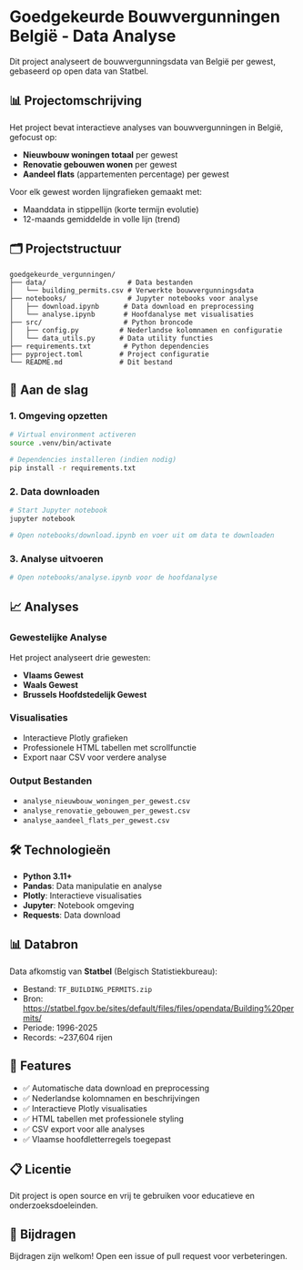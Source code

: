 # Goedgekeurde Bouwvergunningen België - Data Analyse

Dit project analyseert de bouwvergunningsdata van België per gewest, gebaseerd op open data van Statbel.

## 📊 Projectomschrijving

Het project bevat interactieve analyses van bouwvergunningen in België, gefocust op:
- **Nieuwbouw woningen totaal** per gewest
- **Renovatie gebouwen wonen** per gewest  
- **Aandeel flats** (appartementen percentage) per gewest

Voor elk gewest worden lijngrafieken gemaakt met:
- Maanddata in stippellijn (korte termijn evolutie)
- 12-maands gemiddelde in volle lijn (trend)

## 🗂️ Projectstructuur

```
goedgekeurde_vergunningen/
├── data/                    # Data bestanden
│   └── building_permits.csv # Verwerkte bouwvergunningsdata
├── notebooks/               # Jupyter notebooks voor analyse
│   ├── download.ipynb      # Data download en preprocessing
│   └── analyse.ipynb       # Hoofdanalyse met visualisaties
├── src/                    # Python broncode
│   ├── config.py          # Nederlandse kolomnamen en configuratie
│   └── data_utils.py      # Data utility functies
├── requirements.txt        # Python dependencies
├── pyproject.toml         # Project configuratie
└── README.md              # Dit bestand
```

## 🚀 Aan de slag

### 1. Omgeving opzetten
```bash
# Virtual environment activeren
source .venv/bin/activate

# Dependencies installeren (indien nodig)
pip install -r requirements.txt
```

### 2. Data downloaden
```bash
# Start Jupyter notebook
jupyter notebook

# Open notebooks/download.ipynb en voer uit om data te downloaden
```

### 3. Analyse uitvoeren
```bash
# Open notebooks/analyse.ipynb voor de hoofdanalyse
```

## 📈 Analyses

### Gewestelijke Analyse
Het project analyseert drie gewesten:
- **Vlaams Gewest**
- **Waals Gewest**  
- **Brussels Hoofdstedelijk Gewest**

### Visualisaties
- Interactieve Plotly grafieken
- Professionele HTML tabellen met scrollfunctie
- Export naar CSV voor verdere analyse

### Output Bestanden
- `analyse_nieuwbouw_woningen_per_gewest.csv`
- `analyse_renovatie_gebouwen_per_gewest.csv`  
- `analyse_aandeel_flats_per_gewest.csv`

## 🛠️ Technologieën

- **Python 3.11+**
- **Pandas**: Data manipulatie en analyse
- **Plotly**: Interactieve visualisaties
- **Jupyter**: Notebook omgeving
- **Requests**: Data download

## 📊 Databron

Data afkomstig van **Statbel** (Belgisch Statistiekbureau):
- Bestand: `TF_BUILDING_PERMITS.zip`
- Bron: https://statbel.fgov.be/sites/default/files/files/opendata/Building%20permits/
- Periode: 1996-2025
- Records: ~237,604 rijen

## 🎯 Features

- ✅ Automatische data download en preprocessing
- ✅ Nederlandse kolomnamen en beschrijvingen
- ✅ Interactieve Plotly visualisaties
- ✅ HTML tabellen met professionele styling
- ✅ CSV export voor alle analyses
- ✅ Vlaamse hoofdletterregels toegepast

## 📋 Licentie

Dit project is open source en vrij te gebruiken voor educatieve en onderzoeksdoeleinden.

## 🤝 Bijdragen

Bijdragen zijn welkom! Open een issue of pull request voor verbeteringen.
